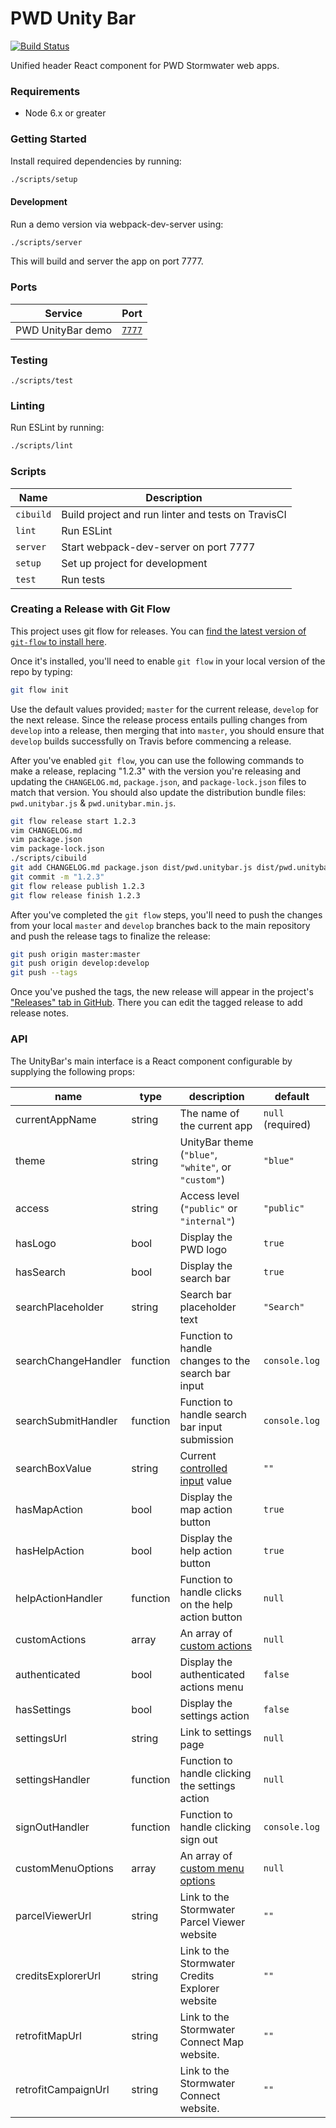 # PWD Unity Bar

[![Build Status](https://travis-ci.org/azavea/pwd-unitybar.svg?branch=develop)](https://travis-ci.org/azavea/pwd-unitybar)

Unified header React component for PWD Stormwater web apps.

### Requirements

 * Node 6.x or greater

### Getting Started

Install required dependencies by running:

```sh
./scripts/setup
```

#### Development

Run a demo version via webpack-dev-server using:

```sh
./scripts/server
```

This will build and server the app on port 7777.

### Ports

| Service           | Port                            |
| ----------------- | ------------------------------- |
| PWD UnityBar demo | [`7777`](http://localhost:7777) |

### Testing

`./scripts/test`

### Linting

Run ESLint by running:

```sh
./scripts/lint
```

### Scripts

| Name | Description |
| --- | --- |
| `cibuild` | Build project and run linter and tests on TravisCI |
| `lint` | Run ESLint |
| `server` | Start webpack-dev-server on port 7777 |
| `setup` | Set up project for development |
| `test` | Run tests |

### Creating a Release with Git Flow

This project uses git flow for releases. You can [find the latest version of
`git-flow` to install here](https://github.com/petervanderdoes/gitflow-avh).

Once it's installed, you'll need to enable `git flow` in your local version of
the repo by typing:

```sh
git flow init
```

Use the default values provided; `master` for the current release, `develop` for
the next release. Since the release process entails pulling changes from
`develop` into a release, then merging that into `master`, you should ensure
that `develop` builds successfully on Travis before commencing a release.

After you've enabled `git flow`, you can use the following commands to make a
release, replacing "1.2.3" with the version you're releasing and updating the
`CHANGELOG.md`, `package.json`, and `package-lock.json` files to match that
version. You should also update the distribution bundle files:
`pwd.unitybar.js` & `pwd.unitybar.min.js`.

```sh
git flow release start 1.2.3
vim CHANGELOG.md
vim package.json
vim package-lock.json
./scripts/cibuild
git add CHANGELOG.md package.json dist/pwd.unitybar.js dist/pwd.unitybar.min.js
git commit -m "1.2.3"
git flow release publish 1.2.3
git flow release finish 1.2.3
```

After you've completed the `git flow` steps, you'll need to push the changes
from your local `master` and `develop` branches back to the main repository and
push the release tags to finalize the release:

```sh
git push origin master:master
git push origin develop:develop
git push --tags
```

Once you've pushed the tags, the new release will appear in the project's
["Releases" tab in GitHub](https://github.com/azavea/pwd-unitybar/releases).
There you can edit the tagged release to add release notes.

### API

The UnityBar's main interface is a React component configurable by supplying the
following props:

| name | type | description | default |
| --- | --- | --- | --- |
| currentAppName | string | The name of the current app | `null` (required) |
| theme | string | UnityBar theme (`"blue"`, `"white"`, or `"custom"`) | `"blue"` |
| access | string | Access level (`"public"` or `"internal"`) | `"public"` |
| hasLogo | bool | Display the PWD logo | `true` |
| hasSearch | bool | Display the search bar | `true` |
| searchPlaceholder | string | Search bar placeholder text | `"Search"` |
| searchChangeHandler | function | Function to handle changes to the search bar input | `console.log` |
| searchSubmitHandler | function | Function to handle search bar input submission | `console.log` |
| searchBoxValue | string | Current [controlled input](https://reactjs.org/docs/forms.html#controlled-components) value | `""` |
| hasMapAction | bool | Display the map action button | `true` |
| hasHelpAction | bool | Display the help action button | `true` |
| helpActionHandler | function | Function to handle clicks on the help action button | `null` |
| customActions | array | An array of [custom actions](https://github.com/azavea/pwd-unitybar/blob/develop/src/js/constants.js#L19) | `null` |
| authenticated | bool | Display the authenticated actions menu | `false` |
| hasSettings | bool | Display the settings action | `false` |
| settingsUrl | string | Link to settings page | `null` |
| settingsHandler | function | Function to handle clicking the settings action | `null` |
| signOutHandler | function | Function to handle clicking sign out | `console.log` |
| customMenuOptions | array | An array of [custom menu options](https://github.com/azavea/pwd-unitybar/blob/develop/src/js/constants.js#L26) | `null` |
| parcelViewerUrl | string | Link to the Stormwater Parcel Viewer website | `""` |
| creditsExplorerUrl | string | Link to the Stormwater Credits Explorer website | `""` |
| retrofitMapUrl | string | Link to the Stormwater Connect Map website. | `""` |
| retrofitCampaignUrl | string | Link to the Stormwater Connect website. | `""` |

